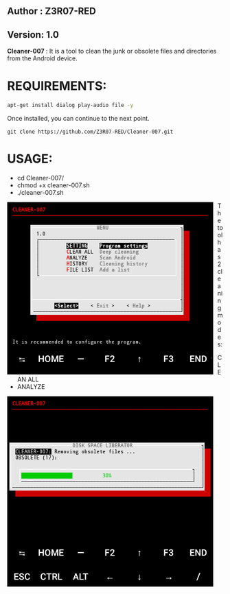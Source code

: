 ## Author : Z3R07-RED
## Version: 1.0

**Cleaner-007** : It is a tool to clean the junk or obsolete files and directories from the Android device.

REQUIREMENTS:
======
```bash
apt-get install dialog play-audio file -y
```

Once installed, you can continue to the next point.

```
git clone https://github.com/Z3R07-RED/Cleaner-007.git
```

USAGE:
======
* cd Cleaner-007/
* chmod +x cleaner-007.sh
* ./cleaner-007.sh

<p align="center">
<img src="Imag/cleaner-007.png"
    alt="cleaner-007"
    style="float: left; margin-right: 10px;" />
</p>

The tool has 2 cleaning modes:

* CLEAN ALL
* ANALYZE

<p align="center">
<img src="Imag/cleaner007.png"
    alt="cleaner-007"
    style="float: left; margin-right: 10px;" />
</p>

